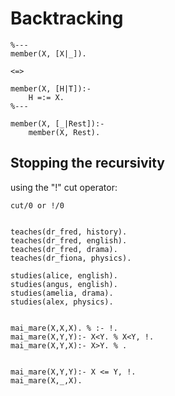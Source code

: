 # Backtracking

```
%---
member(X, [X|_]).

<=>

member(X, [H|T]):-
	H =:= X.
%---

member(X, [_|Rest]):-
	member(X, Rest).

```

## Stopping the recursivity

using the "!" cut operator:

```
cut/0 or !/0
```

```

teaches(dr_fred, history).
teaches(dr_fred, english).
teaches(dr_fred, drama).
teaches(dr_fiona, physics).

studies(alice, english).
studies(angus, english).
studies(amelia, drama).
studies(alex, physics).

```

```

mai_mare(X,X,X). % :- !.
mai_mare(X,Y,Y):- X<Y. % X<Y, !.
mai_mare(X,Y,X):- X>Y. % .

```

```

mai_mare(X,Y,Y):- X <= Y, !.
mai_mare(X,_,X).

```
